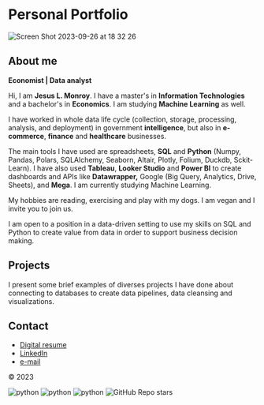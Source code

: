 # Personal Portfolio
![Screen Shot 2023-09-26 at 18 32 26](https://github.com/SqlAlchemist/My-portfolio/assets/32658260/17ac5f6a-ba85-4d5d-b22d-15f3e1fa3784)

## About me

**Economist | Data analyst**

Hi, I am **Jesus L. Monroy**. I have a master's in **Information Technologies** and a bachelor's in **Economics**. I am studying **Machine Learning** as well.

I have worked in whole data life cycle (collection, storage, processing, analysis, and deployment) in government **intelligence**, but also in **e-commerce**, **finance** and **healthcare** businesses.

The main tools I have used are spreadsheets, **SQL** and **Python** (Numpy, Pandas, Polars, SQLAlchemy, Seaborn, Altair, Plotly, Folium, Duckdb, Sckit-Learn). I have also used **Tableau**, **Looker Studio** and **Power BI** to create dashboards and APIs like **Datawrapper,** Google (Big Query, Analytics, Drive, Sheets), and **Mega**. I am currently studying Machine Learning.

My hobbies are reading, exercising and play with my dogs. I am vegan and I invite you to join us.

I am open to a position in a data-driven setting to use my skills on SQL and Python to create value from data in order to support business decision making.

## Projects

I present some brief examples of diverses projects I have done about connecting to databases to create data pipelines, data cleansing and visualizations.

## Contact

- [Digital resume](https://cutt.ly/my-digital-resume "See my Resume")
- [LinkedIn](www.linkedin.com/in/j3sus-lmonroy "See my Profile")
- [e-mail](jlmonroy01@gmail.com "Send me an e-mail")

©️ 2023

![python](https://img.shields.io/badge/Follow_me:-linkedin-blue?logo=linkedin)
![python](https://img.shields.io/badge/Top_language:-Python-blue?logo=github)
![python](https://img.shields.io/badge/Top_language:-SQL-green?logo=github)
![GitHub Repo stars](https://img.shields.io/github/stars/Sqlalchemist/My-portfolio?style=social)   


